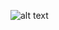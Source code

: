 ![alt text](https://github.com/amitverma2699/Mobile-Sales-Data-Dashboard-/blob/main/Images/Screenshot%202025-08-26%20115506.png)
